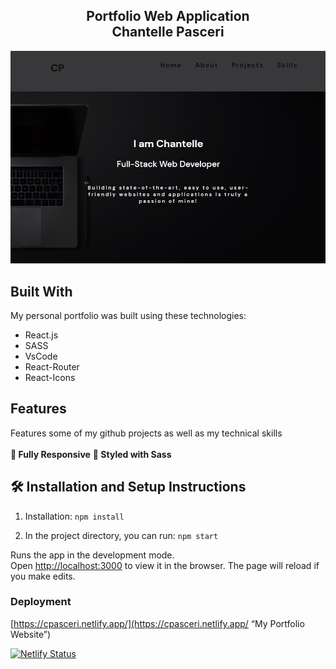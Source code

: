 <h2 align="center">
Portfolio Web Application <br/>
Chantelle Pasceri
</h2>

<div align="center">
<img src="./webpage.jpg" alt="demo"/>
</div>

## Built With

My personal portfolio was built using these technologies:

- React.js
- SASS
- VsCode
- React-Router
- React-Icons

## Features

Features some of my github projects as well as my technical skills <br/>
<br/>
**📱 Fully Responsive**
**🎨 Styled with Sass**

## 🛠 Installation and Setup Instructions

1. Installation: `npm install`

2. In the project directory, you can run: `npm start`

Runs the app in the development mode.\
Open [http://localhost:3000](http://localhost:3000) to view it in the browser.
The page will reload if you make edits.

### Deployment

[https://cpasceri.netlify.app/](https://cpasceri.netlify.app/ “My Portfolio Website”)

[![Netlify Status](https://api.netlify.com/api/v1/badges/fff17987-09de-4070-bbf9-b70ca0ca931c/deploy-status)](https://app.netlify.com/sites/cpasceri/deploys)